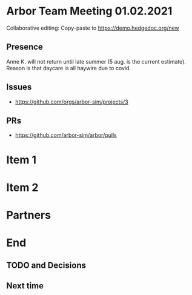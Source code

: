 Arbor Team Meeting 01.02.2021
=============================

Collaborative editing: Copy-paste to <https://demo.hedgedoc.org/new>

Presence
--------

Anne K. will not return until late summer (5 aug. is the current estimate). Reason is that daycare is all haywire due to covid.

Issues
------

* https://github.com/orgs/arbor-sim/projects/3

PRs
---

* https://github.com/arbor-sim/arbor/pulls

Item 1
======



Item 2
======



Partners
========



End
===

TODO and Decisions
------------------



Next time
---------

